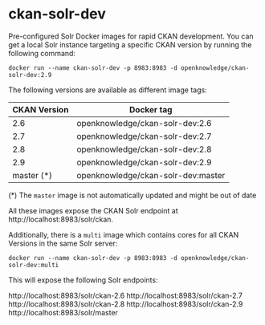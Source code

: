 # ckan-solr-dev

Pre-configured Solr Docker images for rapid CKAN development. You can get a local Solr instance targeting a specific CKAN version by running the following command:

    docker run --name ckan-solr-dev -p 8983:8983 -d openknowledge/ckan-solr-dev:2.9

The following versions are available as different image tags:

| CKAN Version | Docker tag |
| --- | --- |
| 2.6 | openknowledge/ckan-solr-dev:2.6 |
| 2.7 | openknowledge/ckan-solr-dev:2.7 |
| 2.8 | openknowledge/ckan-solr-dev:2.8 |
| 2.9 | openknowledge/ckan-solr-dev:2.9 |
| master (*) | openknowledge/ckan-solr-dev:master |

(*) The `master` image is not automatically updated and might be out of date

All these images expose the CKAN Solr endpoint at http://localhost:8983/solr/ckan.


Additionally, there is a `multi` image which contains cores for all CKAN Versions in the same Solr server:

    docker run --name ckan-solr-dev -p 8983:8983 -d openknowledge/ckan-solr-dev:multi

This will expose the following Solr endpoints:

http://localhost:8983/solr/ckan-2.6
http://localhost:8983/solr/ckan-2.7
http://localhost:8983/solr/ckan-2.8
http://localhost:8983/solr/ckan-2.9
http://localhost:8983/solr/master
